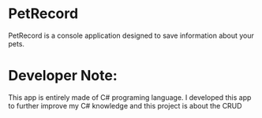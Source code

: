 # PetRecord
PetRecord is a console application designed to save information about your pets. 


# Developer Note: 
This app is entirely made of C# programing language. I developed this app to further improve my C# knowledge and this project is about the CRUD
